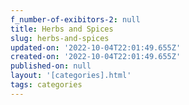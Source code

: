 ```yaml
---
f_number-of-exibitors-2: null
title: Herbs and Spices
slug: herbs-and-spices
updated-on: '2022-10-04T22:01:49.655Z'
created-on: '2022-10-04T22:01:49.655Z'
published-on: null
layout: '[categories].html'
tags: categories
---
```



